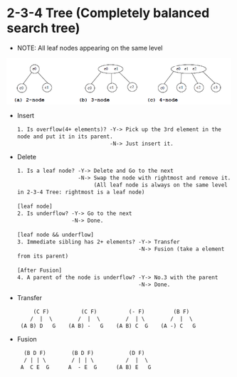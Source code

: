 # 2-3-4 Tree (Completely balanced search tree)

* NOTE: All leaf nodes appearing on the same level

![2-3-4TreeNodes](/images/2-3-4TreeNodes.png)

* Insert
      
      1. Is overflow(4+ elements)? -Y-> Pick up the 3rd element in the node and put it in its parent.
                                   -N-> Just insert it.

* Delete

      1. Is a leaf node? -Y-> Delete and Go to the next  
                         -N-> Swap the node with rightmost and remove it. 
                              (All leaf node is always on the same level in 2-3-4 Tree: rightmost is a leaf node) 
      
      [leaf node]
      2. Is underflow? -Y-> Go to the next 
                       -N-> Done.
      
      [leaf node && underflow]
      3. Immediate sibling has 2+ elements? -Y-> Transfer 
                                            -N-> Fusion (take a element from its parent)
                                            
      [After Fusion]
      4. A parent of the node is underflow? -Y-> No.3 with the parent
                                            -N-> Done.
                                            
* Transfer

           (C F)          (C F)          (- F)         (B F)              
          /  |  \        /  |  \        /  | \        /  |  \
       (A B) D   G    (A B) -   G    (A B) C  G    (A -) C   G 
            
* Fusion

        (B D F)        (B D F)           (D F)
        / | | \        / | | \          /  |  \
       A  C E  G      A  - E  G      (A B) E   G
      
      
